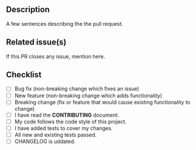 
## Description

A few sentences describing the the pull request.

## Related issue(s)

If this PR closes any issue, mention here.

## Checklist
<!--- What types of changes does your code introduce?
Put an `x` in all the boxes that apply: -->
- [ ] Bug fix (non-breaking change which fixes an issue)
- [ ] New feature (non-breaking change which adds functionality)
- [ ] Breaking change (fix or feature that would cause existing functionality to change)
- [ ] I have read the **CONTRIBUTING** document.
- [ ] My code follows the code style of this project.
- [ ] I have added tests to cover my changes.
- [ ] All new and existing tests passed.
- [ ] CHANGELOG is uddated.
